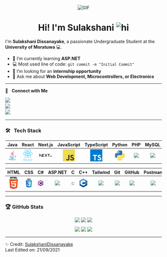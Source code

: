 <p align="center">
<img alt="GIF" src="https://github.com/arsentieva/arsentieva/blob/main/code.gif?raw=true" height="280" />
</p>

<h1 align="center"> Hi! I'm Sulakshani <img src="https://user-images.githubusercontent.com/1303154/88677602-1635ba80-d120-11ea-84d8-d263ba5fc3c0.gif" width="28px" alt="hi"></h1>

I'm **Sulakshani Dissanayake**, a passionate Undergraduate Student at the **University of Moratuwa** 💻.  

- 🌱 I’m currently learning **ASP.NET**  
- 💻 Most used line of code: `git commit -m "Initial Commit"`  
- 🤔 I’m looking for an **internship opportunity**  
- 💬 Ask me about **Web Development, Microcontrollers, or Electronics**  

---


🤝 &nbsp; **Connect with Me**

[<img src="https://img.shields.io/badge/linkedin-%230077B5.svg?&style=for-the-badge&logo=linkedin&logoColor=white" />](https://www.linkedin.com/in/sulakshani-dissanayake/)  
[<img src="https://img.shields.io/badge/hackerrank-%232EC866.svg?&style=for-the-badge&logo=hackerrank&logoColor=white" />](https://www.hackerrank.com/@Sulakshani2002)  
[<img src="https://img.shields.io/badge/medium-%23121212.svg?&style=for-the-badge&logo=medium&logoColor=white" />](https://medium.com/@sulakshanidissanayake)  

---



### 🛠 &nbsp; Tech Stack
<div align="center">

| Java | React | Next.js | JavaScript | TypeScript | Python | PHP | MySQL | MongoDB | Node.js |
|:-:|:-:|:-:|:-:|:-:|:-:|:-:|:-:|:-:|:-:|
| <img src="https://raw.githubusercontent.com/devicons/devicon/master/icons/java/java-original.svg" width=40> | <img src="https://raw.githubusercontent.com/devicons/devicon/master/icons/react/react-original-wordmark.svg" width=40> | <img src="https://raw.githubusercontent.com/devicons/devicon/master/icons/nextjs/nextjs-original-wordmark.svg" width=40> | <img src="https://raw.githubusercontent.com/devicons/devicon/master/icons/javascript/javascript-original.svg" width=40> | <img src="https://raw.githubusercontent.com/devicons/devicon/master/icons/typescript/typescript-original.svg" width=40> | <img src="https://raw.githubusercontent.com/devicons/devicon/master/icons/python/python-original.svg" width=40> | <img src="https://www.vectorlogo.zone/logos/php/php-ar21.svg" width=40> | <img src="https://www.vectorlogo.zone/logos/mysql/mysql-ar21.svg" width=40> | <img src="https://www.vectorlogo.zone/logos/mongodb/mongodb-icon.svg" width=40> | <img src="https://raw.githubusercontent.com/devicons/devicon/master/icons/nodejs/nodejs-original-wordmark.svg" width=40> |

| HTML | CSS | C# | ASP.NET | C | C++ | Tailwind | Git | GitHub | Postman |
|:-:|:-:|:-:|:-:|:-:|:-:|:-:|:-:|:-:|:-:|
| <img src="https://raw.githubusercontent.com/devicons/devicon/master/icons/html5/html5-original-wordmark.svg" width=40> | <img src="https://raw.githubusercontent.com/devicons/devicon/master/icons/css3/css3-original-wordmark.svg" width=40> | <img src="https://raw.githubusercontent.com/devicons/devicon/master/icons/csharp/csharp-original.svg" width=40> | <img src="https://www.vectorlogo.zone/logos/dotnet/dotnet-icon.svg" width=40> | <img src="https://raw.githubusercontent.com/devicons/devicon/master/icons/c/c-original.svg" width=40> | <img src="https://raw.githubusercontent.com/devicons/devicon/master/icons/cplusplus/cplusplus-original.svg" width=40> | <img src="https://www.vectorlogo.zone/logos/tailwindcss/tailwindcss-icon.svg" width=40> | <img src="https://www.vectorlogo.zone/logos/git-scm/git-scm-icon.svg" width=40> | <img src="https://www.vectorlogo.zone/logos/github/github-icon.svg" width=40> | <img src="https://www.vectorlogo.zone/logos/getpostman/getpostman-icon.svg" width=40> |

</div>

---



### 🏆 GitHub Stats
<div align="center">
<img align="center" src="https://github-profile-trophy.vercel.app/?username=Sulakshani&theme=dracula&rank=S,AAA,AA,B,C,A&margin-w=10" />
<img align="center" src="https://github-readme-stats.vercel.app/api/top-langs/?username=Sulakshani&theme=dark&layout=compact" />
<img align="center" src="https://github-readme-stats.vercel.app/api?username=Sulakshani&theme=dark&show_icons=true" />

</div>

<p align="center">
<img src="https://i.giphy.com/media/LMt9638dO8dftAjtco/200.webp" width="100">
<img src="https://i.giphy.com/media/IdyAQJVN2kVPNUrojM/200.webp" width="100">
<img src="https://i.giphy.com/media/KzJkzjggfGN5Py6nkT/200.webp" width="100">
</p>

---

✨ Credit: [SulakshaniDissanayake](https://github.com/Sulakshani)  
Last Edited on: 21/09/2021
